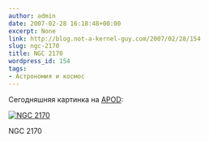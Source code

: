 ```yaml
---
author: admin
date: 2007-02-28 16:18:48+00:00
excerpt: None
link: http://blog.not-a-kernel-guy.com/2007/02/28/154
slug: ngc-2170
title: NGC 2170
wordpress_id: 154
tags:
- Астрономия и космос
---
```


Сегодняшняя картинка на [APOD](http://antwrp.gsfc.nasa.gov/apod/ap070228.html):

[![NGC 2170](/2007/02/ngc2170_croman.thumbnail.jpg)](/2007/02/ngc2170_croman.jpg)

NGC 2170
